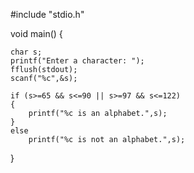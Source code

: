 #include "stdio.h"

void main()
{

	char s;
	printf("Enter a character: ");
	fflush(stdout);
	scanf("%c",&s);

	if (s>=65 && s<=90 || s>=97 && s<=122)
	{
		printf("%c is an alphabet.",s);
	}
	else
		printf("%c is not an alphabet.",s);
    
}
